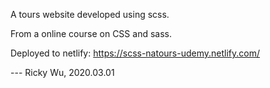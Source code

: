 A tours website developed using scss.

From a online course on CSS and sass.

Deployed to netlify: https://scss-natours-udemy.netlify.com/

--- Ricky Wu, 2020.03.01